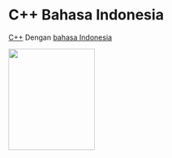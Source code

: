 # C++ Bahasa Indonesia
[C++](https://cplusplus.com/) Dengan [bahasa Indonesia](https://en.wikipedia.org/wiki/Indonesian_language)

<img src="https://upload.wikimedia.org/wikipedia/commons/thumb/1/18/ISO_C%2B%2B_Logo.svg/1200px-ISO_C%2B%2B_Logo.svg.png" width="170" height="200" />

